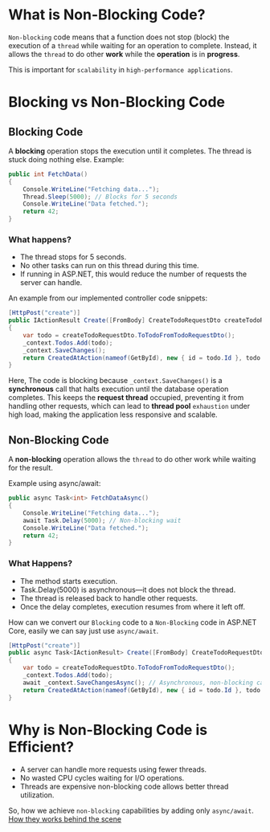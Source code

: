 # What is Non-Blocking Code?

`Non-blocking` code means that a function does not stop (block) the execution of a `thread` while waiting for an operation to complete. Instead, it allows the `thread` to do other **work** while the **operation** is in **progress**.

This is important for `scalability` in `high-performance applications`.

# Blocking vs Non-Blocking Code

## Blocking Code

A **blocking** operation stops the execution until it completes. The thread is stuck doing nothing else.
Example:

```c#
public int FetchData()
{
    Console.WriteLine("Fetching data...");
    Thread.Sleep(5000); // Blocks for 5 seconds
    Console.WriteLine("Data fetched.");
    return 42;
}
```
### What happens?

- The thread stops for 5 seconds.
- No other tasks can run on this thread during this time.
- If running in ASP.NET, this would reduce the number of requests the server can handle.

An example from our implemented controller code snippets:

```c#
[HttpPost("create")]
public IActionResult Create([FromBody] CreateTodoRequestDto createTodoRequestDto)
{
    var todo = createTodoRequestDto.ToTodoFromTodoRequestDto();
    _context.Todos.Add(todo);
    _context.SaveChanges();
    return CreatedAtAction(nameof(GetById), new { id = todo.Id }, todo.ToTodoDto());
}
```

Here, The code is blocking because `_context.SaveChanges()` is a **synchronous** call that halts execution until the database operation completes. This keeps the **request thread** occupied, preventing it from handling other requests, which can lead to **thread pool** `exhaustion` under high load, making the application less responsive and scalable.

## Non-Blocking Code

A **non-blocking** operation allows the `thread` to do other work while waiting for the result.

Example using async/await:

```c#
public async Task<int> FetchDataAsync()
{
    Console.WriteLine("Fetching data...");
    await Task.Delay(5000); // Non-blocking wait
    Console.WriteLine("Data fetched.");
    return 42;
}
```
### What Happens?

- The method starts execution.
- Task.Delay(5000) is asynchronous—it does not block the thread.
- The thread is released back to handle other requests.
- Once the delay completes, execution resumes from where it left off.

How can we convert our `Blocking` code to a `Non-Blocking` code in ASP.NET Core, easily we can say just use `async/await`.

```c#
[HttpPost("create")]
public async Task<IActionResult> Create([FromBody] CreateTodoRequestDto createTodoRequestDto)
{
    var todo = createTodoRequestDto.ToTodoFromTodoRequestDto();
    _context.Todos.Add(todo);
    await _context.SaveChangesAsync(); // Asynchronous, non-blocking call
    return CreatedAtAction(nameof(GetById), new { id = todo.Id }, todo.ToTodoDto());
}
```
# Why is Non-Blocking Code is Efficient?

- A server can handle more requests using fewer threads.
- No wasted CPU cycles waiting for I/O operations.
- Threads are expensive non-blocking code allows better thread utilization.

So, how we achieve `non-blocking` capabilities by adding only `async/await`. [How they works behind the scene](./AsyncAwait.md)